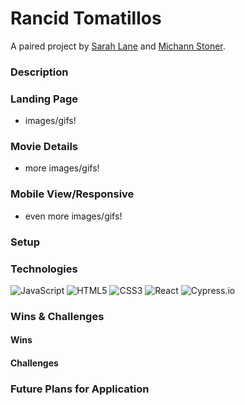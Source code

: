 # Rancid Tomatillos
A paired project by [Sarah Lane](https://github.com/sarahlane8) and [Michann Stoner](https://github.com/michannstoner).

### Description


### Landing Page
- images/gifs!

### Movie Details
- more images/gifs!

### Mobile View/Responsive 
- even more images/gifs!

### Setup 


### Technologies 
<p>
  <img alt="JavaScript" src="https://img.shields.io/badge/javascript%20-%23323330.svg?&style=for-the-badge&logo=javascript&logoColor=%23F7DF1E"/>
  <img alt="HTML5" src="https://img.shields.io/badge/html5%20-%23E34F26.svg?&style=for-the-badge&logo=html5&logoColor=white"/>
  <img alt="CSS3" src="https://img.shields.io/badge/css3%20-%231572B6.svg?&style=for-the-badge&logo=css3&logoColor=white"/>
  <img alt="React" src="https://img.shields.io/badge/react%20-%2320232a.svg?&style=for-the-badge&logo=react&logoColor=%2361DAFB"/>
  <img alt="Cypress.io" src="https://img.shields.io/badge/Jest%20-%2343853D.svg?&color=lightgreen&style=for-the-badge&logo=jest&logoColor=orange"/> 
</p>

### Wins & Challenges 

#### Wins 


#### Challenges 


### Future Plans for Application


